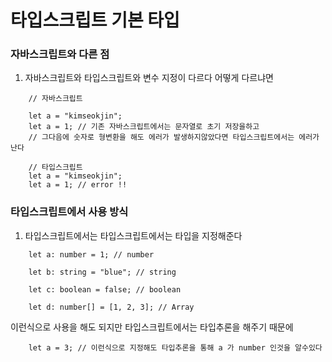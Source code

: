 <h1>타입스크립트 기본 타입</h1>

<h3>자바스크립트와 다른 점</h3>

1. 자바스크립트와 타입스크립트와 변수 지정이 다르다 어떻게 다르냐면
```
    // 자바스크립트

    let a = "kimseokjin";
    let a = 1; // 기존 자바스크립트에서는 문자열로 초기 저장을하고 
    // 그다음에 숫자로 형변환을 해도 에러가 발생하지않았다면 타입스크립트에서는 에러가 난다

    // 타입스크립트
    let a = "kimseokjin";
    let a = 1; // error !!
```

<h3>타입스크립트에서 사용 방식</h3>

1. 타입스크립트에서는 타입스크립트에서는 타입을 지정해준다
```
    let a: number = 1; // number

    let b: string = "blue"; // string 

    let c: boolean = false; // boolean

    let d: number[] = [1, 2, 3]; // Array 
```
이런식으로 사용을 해도 되지만 타입스크립트에서는 타입추론을 해주기 때문에
```
    let a = 3; // 이런식으로 지정해도 타입추론을 통해 a 가 number 인것을 알수있다
```
